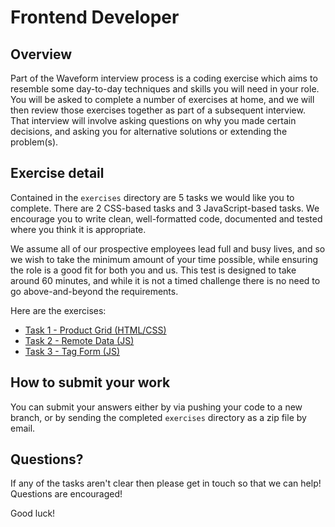 # Frontend Developer

## Overview

Part of the Waveform interview process is a coding exercise which aims to resemble some day-to-day techniques and skills
you will need in your role. You will be asked to complete a number of exercises at home, and we will then review those
exercises together as part of a subsequent interview. That interview will involve asking questions on why you made
certain decisions, and asking you for alternative solutions or extending the problem(s).

## Exercise detail

Contained in the `exercises` directory are 5 tasks we would like you to complete. There are 2 CSS-based tasks and 3
JavaScript-based tasks. We encourage you to write clean, well-formatted code, documented and tested where you think it
is appropriate.

We assume all of our prospective employees lead full and busy lives, and so we wish to take the minimum amount of your
time possible, while ensuring the role is a good fit for both you and us. This test is designed to take around 60
minutes, and while it is not a timed challenge there is no need to go above-and-beyond the requirements.

Here are the exercises:

* [Task 1 - Product Grid (HTML/CSS)](exercises/task1/task1.html)
* [Task 2 - Remote Data (JS)](exercises/task2/task2.html)
* [Task 3 - Tag Form (JS)](exercises/task3/task3.html)

## How to submit your work

You can submit your answers either by via pushing your code to a new branch, or by sending the completed `exercises`
directory as a zip file by email.

## Questions?

If any of the tasks aren't clear then please get in touch so that we can help! Questions are encouraged!

Good luck!
